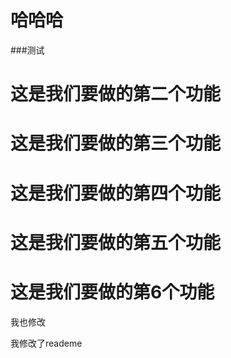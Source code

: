 # 哈哈哈
###测试

# 这是我们要做的第二个功能
# 这是我们要做的第三个功能
# 这是我们要做的第四个功能
# 这是我们要做的第五个功能
# 这是我们要做的第6个功能

我也修改

我修改了reademe


